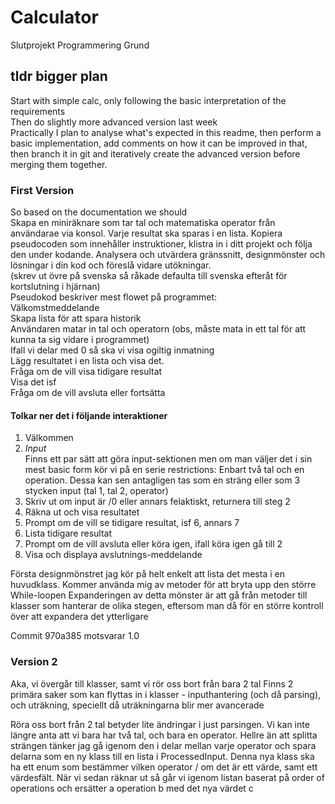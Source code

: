 # Calculator
Slutprojekt Programmering Grund

## tldr bigger plan
Start with simple calc, only following the basic interpretation of the requirements  
Then do slightly more advanced version last week  
Practically I plan to analyse what's expected in this readme, then perform a basic implementation, add comments on how it can be improved in that, then branch it in git and iteratively create the advanced version before merging them together.  
  
### First Version
So based on the documentation we should  
Skapa en miniräknare som tar tal och matematiska operator från användarae via konsol. Varje resultat ska sparas i en lista. Kopiera pseudocoden som innehåller instruktioner, klistra in i ditt projekt och följa den under kodande. Analysera och utvärdera gränssnitt, designmönster och lösningar i din kod och föreslå vidare utökningar.  
(skrev ut övre på svenska så råkade defaulta till svenska efteråt för kortslutning i hjärnan)  
Pseudokod beskriver mest flowet på programmet:  
Välkomstmeddelande  
Skapa lista för att spara historik  
Användaren matar in tal och operatorn (obs, måste mata in ett tal för att kunna ta sig vidare i programmet)  
Ifall vi delar med 0 så ska vi visa ogiltig inmatning  
Lägg resultatet i en lista och visa det.  
Fråga om de vill visa tidigare resultat  
Visa det isf  
Fråga om de vill avsluta eller fortsätta  
  
#### Tolkar ner det i följande interaktioner
1. Välkommen
2. *Input*  
Finns ett par sätt att göra input-sektionen men om man väljer det i sin mest basic form kör vi på en serie restrictions: Enbart två tal och en operation. Dessa kan sen antagligen tas som en sträng eller som 3 stycken input (tal 1, tal 2, operator) 
3. Skriv ut om input är /0 eller annars felaktiskt, returnera till steg 2
4. Räkna ut och visa resultatet
5. Prompt om de vill se tidigare resultat, isf 6, annars 7
6. Lista tidigare resultat
7. Prompt om de vill avsluta eller köra igen, ifall köra igen gå till 2
8. Visa och displaya avslutnings-meddelande

Första designmönstret jag kör på helt enkelt att lista det mesta i en huvudklass.  Kommer använda mig av metoder för att bryta upp den större While-loopen
Expanderingen av detta mönster är att gå från metoder till klasser som hanterar de olika stegen, eftersom man då för en större kontroll över att expandera det ytterligare

Commit 970a385 motsvarar 1.0
  
### Version 2
Aka, vi övergår till klasser, samt vi rör oss bort från bara 2 tal
Finns 2 primära saker som kan flyttas in i klasser - inputhantering (och då parsing), och uträkning, speciellt då uträkningarna blir mer avancerade

Röra oss bort från 2 tal betyder lite ändringar i just parsingen. Vi kan inte längre anta att vi bara har två tal, och bara en operator. Hellre än att splitta strängen tänker jag gå igenom den i delar mellan varje operator och spara delarna som en ny klass till en lista i ProcessedInput. Denna nya klass ska ha ett enum som bestämmer vilken operator / om det är ett värde, samt ett värdesfält.
När vi sedan räknar ut så går vi igenom listan baserat på order of operations och ersätter a operation b med det nya värdet c
